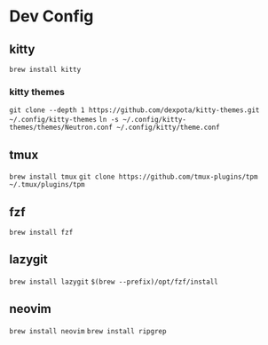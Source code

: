 # Dev Config

## kitty
`brew install kitty`

### kitty themes
`git clone --depth 1 https://github.com/dexpota/kitty-themes.git ~/.config/kitty-themes`
`ln -s ~/.config/kitty-themes/themes/Neutron.conf ~/.config/kitty/theme.conf`

## tmux
`brew install tmux`
`git clone https://github.com/tmux-plugins/tpm ~/.tmux/plugins/tpm`

## fzf
`brew install fzf`

## lazygit
`brew install lazygit`
`$(brew --prefix)/opt/fzf/install`

## neovim
`brew install neovim`
`brew install ripgrep`
